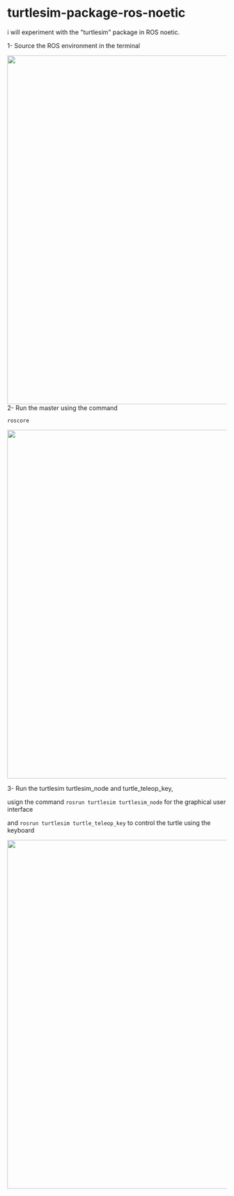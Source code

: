 # turtlesim-package-ros-noetic
i will experiment with the "turtlesim" package in ROS noetic.

1- Source the ROS environment in the terminal
<div>
 <img src="https://github.com/user-attachments/assets/ff38312b-4087-4360-80f0-1938b5eeaabf" width=800">
</div>
2- Run the master using the command  

`roscore`

<div>
 <img src="https://github.com/user-attachments/assets/c970d1bf-d833-413b-b2cf-631948aba7ac" width=800">
</div>

3- Run the turtlesim turtlesim_node and turtle_teleop_key,

   usign the command `rosrun turtlesim turtlesim_node` for the graphical user interface

   and `rosrun turtlesim turtle_teleop_key` to control the turtle using the keyboard
   <div>
 <img src="https://github.com/user-attachments/assets/2cbf4158-0f7e-4b48-9121-01447b1f1a10" width=800">
</div>
